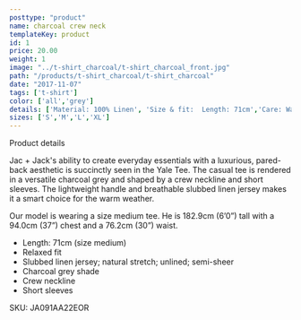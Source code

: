 ```yaml
---
posttype: "product"
name: charcoal crew neck
templateKey: product
id: 1
price: 20.00
weight: 1
image: "../t-shirt_charcoal/t-shirt_charcoal_front.jpg"
path: "/products/t-shirt_charcoal/t-shirt_charcoal"
date: "2017-11-07"
tags: ['t-shirt']
color: ['all','grey']
details: ['Material: 100% Linen', 'Size & fit:  Length: 71cm','Care: Warm machine wash. Do not tumble dry.']
sizes: ['S','M','L','XL']
---
```


<!-- ![alt text](/products/black_100_polo/black_100_polo.jpg) -->







Product details

Jac + Jack's ability to create everyday essentials with a luxurious, pared-back aesthetic is succinctly seen in the Yale Tee. The casual tee is rendered in a versatile charcoal grey and shaped by a crew neckline and short sleeves. The lightweight handle and breathable slubbed linen jersey makes it a smart choice for the warm weather.

Our model is wearing a size medium tee. He is 182.9cm (6’0”) tall with a 94.0cm (37”) chest and a 76.2cm (30”) waist.

- Length: 71cm (size medium)
- Relaxed fit
- Slubbed linen jersey; natural stretch; unlined; semi-sheer
- Charcoal grey shade
- Crew neckline
- Short sleeves

SKU: JA091AA22EOR





